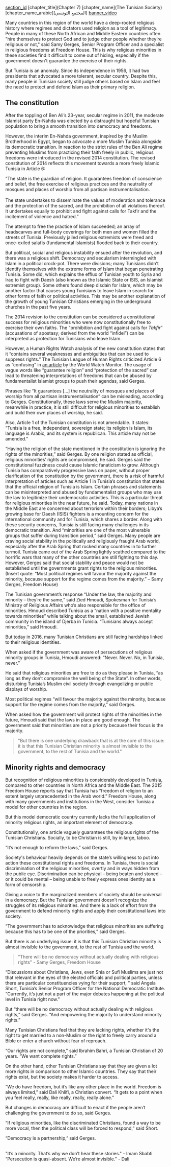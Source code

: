 [section_id](tunisian_society)
[chapter_title](Chapter 7)
[chapter_name](The Tunisian Society)
[chapter_name_arabic](المجتمع التونسي)
[banner_video](https://s3.amazonaws.com/sunnymock/zeropointthree/content/ZeroPointThree_Christian.mp4)

Many countries in this region of the world have a deep-rooted religious history where regimes and dictators used religion as a tool of legitimacy. People in many of these North African and Middle Eastern countries often "hire themselves to protect God and to judge other people whether they’re religious or not," said Samy Gerges, Senior Program Officer and a specialist in religious freedoms at Freedom House. This is why religious minorities in these societies find it difficult to come out of hiding, especially if the government doesn't guarantee the exercise of their rights.

But Tunisia is an anomaly. Since its independence in 1956, it had two presidents that advocated a more tolerant, secular country. Despite this, many people in Tunisian society still judge others based on Islam and feel the need to protect and defend Islam as their primary religion. 

## The constitution 

After the toppling of Ben Ali’s 23-year, secular regime in 2011, the moderate Islamist party En-Nahda was elected by a distraught but hopeful Tunisian population to bring a smooth transition into democracy and freedoms. 

However, the interim En-Nahda government, inspired by the Muslim Brotherhood in Egypt, began to advocate a more Muslim Tunisia alongside its democratic transition. In reaction to the strict rules of the Ben Ali regime preventing Muslims from practicing their faith freely in public, religious freedoms were introduced in the revised 2014 constitution. The revised constitution of 2014 reflects this movement towards a more freely Islamic Tunisia in Article 6: 

<div class="align-center italics">“The state is the guardian of religion. It guarantees freedom of conscience and belief, the free exercise of religious practices and the neutrality of mosques and places of worship from all partisan instrumentalisation.</div>
<br/>
<div class="align-center italics">The state undertakes to disseminate the values of moderation and tolerance and the protection of the sacred, and the prohibition of all violations thereof. It undertakes equally to prohibit and fight against calls for Takfir and the incitement of violence and hatred.”</div>

The attempt to free the practice of Islam succeeded; an array of headscarves and full-body coverings for both men and women filled the streets of Tunisia. Previously jailed religious extremists were freed and once-exiled salafis (fundamental Islamists) flooded back to their country.  

But political, social and religious instability ensued after the revolution, and there was a religious shift. Democracy and secularism intermingled with Islam in a political crock-pot. There were divisions; many Tunisians didn’t identify themselves with the extreme forms of Islam that began penetrating Tunisia. Some did, which explains the efflux of Tunisian youth to Syria and Iraq to fight with Daesh (also known as the Islamic State or ISIS, an Islamist extremist group). Some others found deep disdain for Islam, which may be another factor that causes young Tunisians to leave Islam in search for other forms of faith or political activities. This may be another explanation of the growth of young Tunisian Christians emerging in the underground churches in the past five years. 

The 2014 revision to the constitution can be considered a constitutional success for religious minorities who were now constitutionally free to exercise their own faiths. The “prohibition and fight against calls for _Takfir_” (accusations of apostasy; derived from the world “infidel”) can be interpreted as protection for Tunisians who leave Islam. 

However, a Human Rights Watch analysis of the new constitution states that it “contains several weaknesses and ambiguities that can be used to suppress rights.” The Tunisian League of Human Rights criticized Article 6 as “confusing” in [an article](https://www.worldwatchmonitor.org/2014/01/2962576/) by the World Watch Monitor. The usage of vague words like “guarantee religion” and “protection of the sacred” can lead to threatening interpretations of freedoms that can be abused by fundamentalist Islamist groups to push their agendas, said Gerges.  

Phrases like “It guarantees […] the neutrality of mosques and places of worship from all partisan instrumentalisation” can be misleading, according to Gerges. 
Constitutionally, these laws serve the Muslim majority, meanwhile in practice, it is still difficult for religious minorities to establish and build their own places of worship, he said.  

Also, Article 1 of the Tunisian constitution is not amendable. It states: 
“Tunisia is a free, independent, sovereign state; its religion is Islam, its language is Arabic, and its system is republican. This article may not be amended.” 

“Having the religion of the state mentioned in the constitution is ignoring the rights of the minorities,” said Gerges. By one religion stated as official, religious minorities’ rights are compromised, he said. 
Gerges said the constitutional fuzziness could cause Islamic fanaticism to grow. Although Tunisia has comparatively progressive laws on paper, without proper clarification of the constitution by the government, there is a risk of harmful interpretation of articles such as Article 1 in Tunisia’s constitution that states that the official religion of Tunisia is Islam. Certain phrases and statements can be misinterpreted and abused by fundamentalist groups who may use the law to legitimize their undemocratic activities. This is a particular threat for religious minorities in the near future, he said. Today, many nations in the Middle East are concerned about terrorism within their borders; Libya’s growing base for Daesh (ISIS) fighters is a mounting concern for the international community and for Tunisia, which shares a border.
Along with these security concerns, Tunisia is still facing many challenges in its democratic transition. And “minorities are one of the most vulnerable groups that suffer during transition period,” said Gerges. Many people are craving social stability in the politically and religiously fraught Arab world, especially after the Arab Spring that rocked many countries in to further turmoil. Tunisia came out of the Arab Spring lightly scathed compared to the horrific wars that many of the other countries are still fighting to this day. However, Gerges said that social stability and peace would not be established until the governments grant rights to the religious minorities. 
(Insert quote:
“Most political regimes will favour the majority against the minority, because support for the regime comes from the majority.” – Samy Gerges, Freedom House)

The Tunisian government’s response
“Under the law, the majority and minority – they’re the same,” said Zied Hmoudi, Spokesman for Tunisia’s Ministry of Religious Affairs who’s also responsible for the office of minorities. Hmoudi described Tunisia as a “nation with a positive mentality towards minorities” while talking about the small, established Jewish community in the island of Djerba in Tunisia. 
“Tunisians always accept minorities,” said Hmoudi.

But today in 2016, many Tunisian Christians are still facing hardships linked to their religious identities. 

When asked if the government was aware of persecutions of religious minority groups in Tunisia, Hmoudi answered: “Never. Never. No, in Tunisia, never.” 

He said that religious minorities are free to do as they please in Tunisia, “as long as they don’t compromise the well being of the State”. In other words, disturbing Tunisia’s Muslim civil society through evangelizing or public displays of worship. 

Most political regimes “will favour the majority against the minority, because support for the regime comes from the majority,” said Gerges. 

When asked how the government will protect rights of the minorities in the future, Hmoudi said that the laws in place are good enough. The government said that minorities are not a priority because their focus is the majority. 

> "But there is one underlying drawback that is at the core of this issue: it is that this Tunisian Christian minority is almost invisible to the government, to the rest of Tunisia and the world."


## Minority rights and democracy 

But recognition of religious minorities is considerably developed in Tunisia, compared to other countries in North Africa and the Middle East. The 2015 Freedom House reports say that Tunisia has “freedom of religion to an extent largely unprecedented in the Arab world.” Freedom House, along with many governments and institutions in the West, consider Tunisia a model for other countries in the region. 

But this model democratic country currently lacks the full application of minority religious rights, an important element of democracy.

Constitutionally, one article vaguely guarantees the religious rights of the Tunisian Christians. Socially, to be Christian is still, by in large, taboo.

“It’s not enough to reform the laws,” said Gerges. 

Society's behaviour heavily depends on the state’s willingness to put into action these constitutional rights and freedoms. In Tunisia, there is social discrimination of the religious minorities, overtly and in ways hidden from the public eye. Discrimination can be physical – being beaten and stoned – or it could be mental – being unable to freely express ones identity as a form of censorship.

Giving a voice to the marginalized members of society should be universal in a democracy. But the Tunisian government doesn’t recognize the struggles of its religious minorities. And there is a lack of effort from the government to defend minority rights and apply their constitutional laws into society. 

“The government has to acknowledge that religious minorities are suffering because this has to be one of the priorities,” said Gerges.

But there is an underlying issue: it is that this Tunisian Christian minority is almost invisible to the government, to the rest of Tunisia and the world. 

> "There will be no democracy without actually dealing with religious rights" - Samy Gerges, Freedom House

“Discussions about Christians, Jews, even Shia or Sufi Muslims are just not that relevant in the eyes of the elected officials and political parties, unless there are particular constituencies vying for their support, ” said Angela Short, Tunisia’s Senior Program Officer for the National Democratic Institute. “Currently, it’s just not a part of the major debates happening at the political level in Tunisia right now.” 

But “there will be no democracy without actually dealing with religious rights,” said Gerges. “And empowering the majority to understand minority rights.”

Many Tunisian Christians feel that they are lacking rights, whether it's the right to get married to a non-Muslim or the right to freely carry around a Bible or enter a church without fear of reproach.

“Our rights are not complete,” said Ibrahim Bahri, a Tunisian Christian of 20 years. “We want complete rights.”

On the other hand, other Tunisian Christians say that they are given a lot more rights in comparison to other Islamic countries. They say that their rights exist, but the society makes it harder to access. 

“We do have freedom, but it’s like any other place in the world. Freedom is always limited,” said Dali Khlifi, a Christian convert.  “It gets to a point when you feel really, really, like really, really, really alone.” 

But changes in democracy are difficult to enact if the people aren’t challenging the government to do so, said Gerges. 

“If religious minorities, like the discriminated Christians, found a way to be more vocal, then the political class will be forced to respond,” said Short. 

“Democracy is a partnership,” said Gerges. 

<br/>

<div class="align-center italics"> "It’s a minority. That’s why we don’t hear these stories." - Imam Sbabti </div>

<div class="align-center italics">“Persecution is quasi-absent. We’re almost invisible.” - Dali</div>


